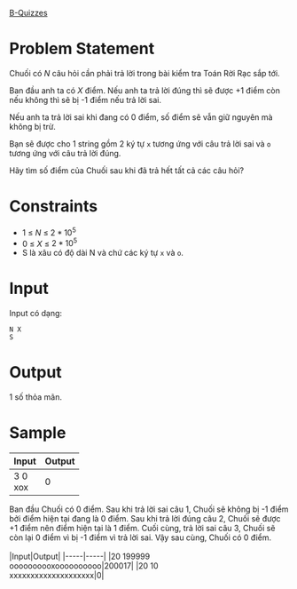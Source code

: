 [B-Quizzes](https://atcoder.jp/contests/abc184/tasks/abc184_b)
# Problem Statement
Chuối có $N$ câu hỏi cần phải trả lời trong bài kiểm tra Toán Rời Rạc sắp tới. 

Ban đầu anh ta có $X$ điểm. Nếu anh ta trả lời đúng thì sẽ được +1 điểm còn nếu không thì sẽ bị -1 điểm nếu trả lời sai.

Nếu anh ta trả lời sai khi đang có 0 điểm, số điểm sẽ vẫn giữ nguyên mà không bị trừ.

Bạn sẽ được cho 1 string gồm 2 ký tự `x` tương ứng với câu trả lời sai và `o` tương ứng với câu trả lời đúng. 

Hãy tìm số điểm của Chuối sau khi đã trả hết tất cả các câu hỏi?

# Constraints
* 1 ≤ $N$ ≤ $2 * 10^{5}$
* 0 ≤ $X$ ≤ $2 * 10^{5}$
* S là xâu có độ dài N và chứ các ký tự `x` và `o`.
  
# Input
Input có dạng:
```
N X
S
```
# Output
1 số thỏa mãn.

# Sample
|Input|Output|
|-----|-----|
|3 0<br/>xox|0|

Ban đầu Chuối có 0 điểm. 
Sau khi trả lời sai câu 1, Chuối sẽ không bị -1 điểm bởi điểm hiện tại đang là 0 điểm.
Sau khi trả lời đúng câu 2, Chuối sẽ được +1 điểm nên điểm hiện tại là 1 điểm.
Cuối cùng, trả lời sai câu 3, Chuối sẽ còn lại 0 điểm vì bị -1 điểm vì trả lời sai.
Vậy sau cùng, Chuối có 0 điểm.
<br>
<br>
|Input|Output|
|-----|-----|
|20 199999<br/>oooooooooxoooooooooo|200017|
|20 10<br/>xxxxxxxxxxxxxxxxxxxx|0|
